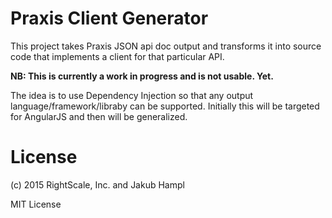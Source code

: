 # Praxis Client Generator

This project takes Praxis JSON api doc output and transforms it into source code
that implements a client for that particular API.

**NB: This is currently a work in progress and is not usable. Yet.**

The idea is to use Dependency Injection so that any output language/framework/libraby
can be supported. Initially this will be targeted for AngularJS and then will be
generalized.


# License

(c) 2015 RightScale, Inc. and Jakub Hampl

MIT License

